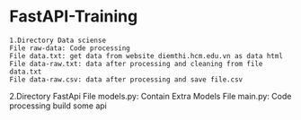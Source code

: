 # FastAPI-Training
```
1.Directory Data sciense
File raw-data: Code processing
File data.txt: get data from website diemthi.hcm.edu.vn as data html
File data-raw.txt: data after processing and cleaning from file data.txt
File data-raw.csv: data after processing and save file.csv
```
2.Directory FastApi
File models.py: Contain Extra Models
File main.py: Code processing build some api